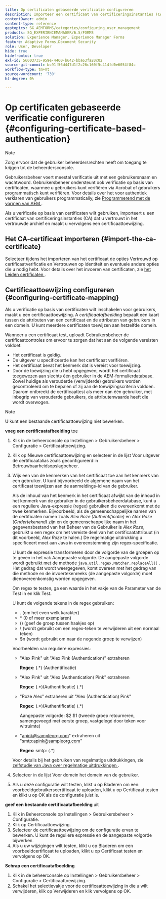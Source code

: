 ```yaml
---
title: Op certificaten gebaseerde verificatie configureren
description: Importeer een certificaat van certificeringsinstanties (CA) in het vertrouwde archief en maak een certificaattoewijzing voor verificatie op basis van een certificaat.
contentOwner: admin
content-type: reference
geptopics: SG_AEMFORMS/categories/configuring_user_management
products: SG_EXPERIENCEMANAGER/6.5/FORMS
solution: Experience Manager, Experience Manager Forms
feature: Adaptive Forms,Document Security
role: User, Developer
hide: true
hidefromtoc: true
exl-id: 56603735-959e-4460-b642-bba63fa20c02
source-git-commit: bc91f56d447d1f2c26c160f5c414fd0e6054f84c
workflow-type: tm+mt
source-wordcount: '730'
ht-degree: 0%

---
```


# Op certificaten gebaseerde verificatie configureren {#configuring-certificate-based-authentication}

>[!NOTE]
> 
> Zorg ervoor dat de gebruiker beheerdersrechten heeft om toegang te krijgen tot de beheerdersconsole.

Gebruikersbeheer voert meestal verificatie uit met een gebruikersnaam en wachtwoord. Gebruikersbeheer ondersteunt ook verificatie op basis van certificaten, waarmee u gebruikers kunt verifiëren via Acrobat of gebruikers programmatisch kunt verifiëren. Voor details over het voor authentiek verklaren van gebruikers programmatically, zie [&#x200B; Programmerend met de vormen van AEM &#x200B;](https://www.adobe.com/go/learn_aemforms_programming_63).

Als u verificatie op basis van certificaten wilt gebruiken, importeert u een certificaat van certificeringsinstanties (CA) dat u vertrouwt in het vertrouwde archief en maakt u vervolgens een certificaattoewijzing.

## Het CA-certificaat importeren {#import-the-ca-certificate}

Selecteer tijdens het importeren van het certificaat de opties Vertrouwd op certificaatverificatie en Vertrouwen op identiteit en eventuele andere opties die u nodig hebt. Voor details over het invoeren van certificaten, zie [&#x200B; het Leiden certificaten &#x200B;](/help/forms/using/admin-help/certificates.md#managing-certificates).

## Certificaattoewijzing configureren {#configuring-certificate-mapping}

Als u verificatie op basis van certificaten wilt inschakelen voor gebruikers, maakt u een certificaattoewijzing. A *certificaatafbeelding* bepaalt een kaart tussen de attributen van een certificaat en de attributen van gebruikers in een domein. U kunt meerdere certificaten toewijzen aan hetzelfde domein.

Wanneer u een certificaat test, uploadt Gebruikersbeheer de certificaatcontroles om ervoor te zorgen dat het aan de volgende vereisten voldoet:

* Het certificaat is geldig.
* De uitgever u specificeerde kan het certificaat verifiëren.
* Het certificaat bevat het kenmerk dat is vereist voor toewijzing.
* Door de toewijzing die u hebt opgegeven, wordt het certificaat toegewezen aan slechts één gebruiker in de AEM-formulierdatabase. Zowel huidige als verouderde (verwijderde) gebruikers worden gecontroleerd om te bepalen of zij aan de toewijzingscriteria voldoen. Daarom ontbreekt de certificaattest als meer dan één gebruiker, met inbegrip van verouderde gebruikers, de attributenwaarde heeft die wordt overwogen.

>[!NOTE]
>
>U kunt een bestaande certificaattoewijzing niet bewerken.

**voeg een certificaatafbeelding** toe

1. Klik in de beheerconsole op Instellingen > Gebruikersbeheer > Configuratie > Certificaattoewijzing.
1. Klik op Nieuwe certificaattoewijzing en selecteer in de lijst Voor uitgever de certificaatalias zoals geconfigureerd in Betrouwbaarheidsopslagbeheer.
1. Wijs een van de kenmerken van het certificaat toe aan het kenmerk van een gebruiker. U kunt bijvoorbeeld de algemene naam van het certificaat toewijzen aan de aanmeldings-id van de gebruiker.

   Als de inhoud van het kenmerk in het certificaat afwijkt van de inhoud in het kenmerk van de gebruiker in de gebruikersbeheerdatabase, kunt u een reguliere Java-expressie (regex) gebruiken die overeenkomt met de twee kenmerken. Bijvoorbeeld, als de gemeenschappelijke namen van de certificaten namen zoals *Alex Roze (Authentificatie)* en *Alex Roze (Ondertekenend)* zijn en de gemeenschappelijke naam in het gegevensbestand van het Beheer van de Gebruiker is *Alex Roze*, gebruikt u een regex om het vereiste deel van het certificaatattribuut (in dit voorbeeld, *Alex Roze* te halen.) De regelmatige uitdrukking u specificeert moet aan Java in overeenstemming zijn regex-specificatie.

   U kunt de expressie transformeren door de volgorde van de groepen op te geven in het vak Aangepaste volgorde. De aangepaste volgorde wordt gebruikt met de methode `java.util.regex.Matcher.replaceAll()` . Het gedrag dat wordt weergegeven, komt overeen met het gedrag van die methode en de invoertekenreeks (de aangepaste volgorde) moet dienovereenkomstig worden opgegeven.

   Om regex te testen, ga een waarde in het vakje van de Parameter van de Test in en klik Test.

   U kunt de volgende tekens in de regex gebruiken:

   * . (om het even welk karakter)
   * &ast; (0 of meer exemplaren)
   * () (geef de groep tussen haakjes op)
   * \ (wordt gebruikt om een regex-teken te verwijderen uit een normaal teken)
   * $n (wordt gebruikt om naar de negende groep te verwijzen)

   Voorbeelden van reguliere expressies:

   * &quot;Alex Pink&quot; uit &quot;Alex Pink (Authentication)&quot; extraheren

     **Regex:** (.&ast;) \(Authentificatie\)

   * &quot;Alex Pink&quot; uit &quot;Alex (Authentication) Pink&quot; extraheren

     **Regex:** (.&ast;)\(Authentificatie\) (.&ast;)

   * &quot;Roze Alex&quot; extraheren uit &quot;Alex (Authentication) Pink&quot;

     **Regex:** (.&ast;)\(Authentificatie\) (.&ast;)

     Aangepaste volgorde: $2 $1 (tweede groep retourneren, samengevoegd met eerste groep, vastgelegd door teken voor witruimte)

   * &quot;apink@sampleorg.com&quot; extraheren uit &quot;smtp:apink@sampleorg.com&quot;

     **Regex:** smtp: (.&ast;)

   Voor details bij het gebruiken van regelmatige uitdrukkingen, zie [&#x200B; zelfstudie van Java over regelmatige uitdrukkingen &#x200B;](https://java.sun.com/docs/books/tutorial/essential/regex/).

1. Selecteer in de lijst Voor domein het domein van de gebruiker.
1. Als u deze configuratie wilt testen, klikt u op Bladeren om een voorbeeldgebruikerscertificaat te uploaden, klikt u op Certificaat testen en klikt u op OK als de configuratie juist is.

**geef een bestaande certificaatafbeelding** uit

1. Klik in Beheerconsole op Instellingen > Gebruikersbeheer > Configuratie.
1. Klik op Certificaattoewijzing.
1. Selecteer de certificaattoewijzing om de configuratie ervan te bewerken. U kunt de reguliere expressie en de aangepaste volgorde bijwerken.
1. Als u uw wijzigingen wilt testen, klikt u op Bladeren om een voorbeeldcertificaat te uploaden, klikt u op Certificaat testen en vervolgens op OK.

**Schrap een certificaatafbeelding**

1. Klik in de beheerconsole op Instellingen > Gebruikersbeheer > Configuratie > Certificaattoewijzing.
1. Schakel het selectievakje voor de certificaattoewijzing in die u wilt verwijderen, klik op Verwijderen en klik vervolgens op OK.
